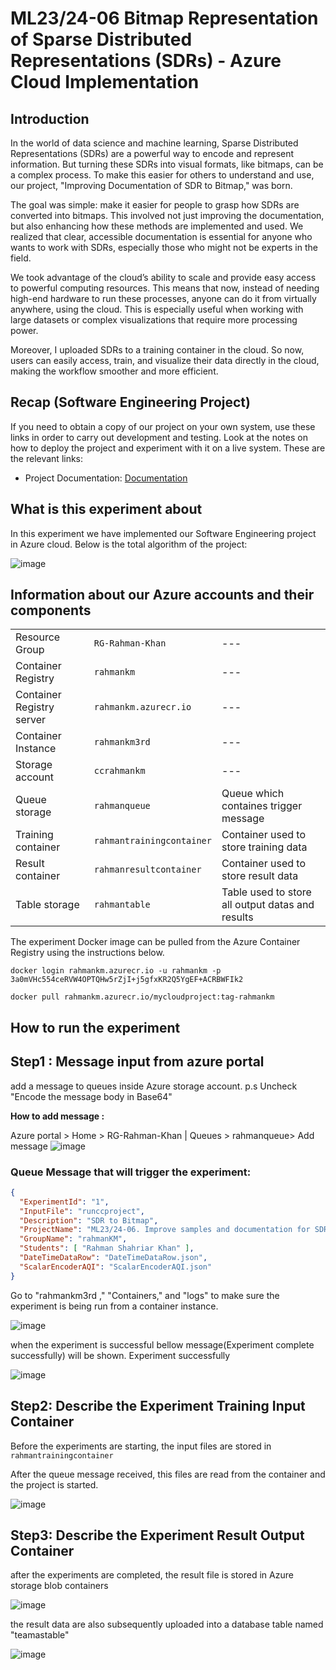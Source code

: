 # ML23/24-06 Bitmap Representation of Sparse Distributed Representations (SDRs) - Azure Cloud Implementation
## Introduction
In the world of data science and machine learning, Sparse Distributed Representations (SDRs) are a powerful way to encode and represent information. But turning these SDRs into visual formats, like bitmaps, can be a complex process. To make this easier for others to understand and use, our project, "Improving Documentation of SDR to Bitmap," was born.

The goal was simple: make it easier for people to grasp how SDRs are converted into bitmaps. This involved not just improving the documentation, but also enhancing how these methods are implemented and used. We realized that clear, accessible documentation is essential for anyone who wants to work with SDRs, especially those who might not be experts in the field.

We took advantage of the cloud’s ability to scale and provide easy access to powerful computing resources. This means that now, instead of needing high-end hardware to run these processes, anyone can do it from virtually anywhere, using the cloud. This is especially useful when working with large datasets or complex visualizations that require more processing power.

Moreover, I uploaded SDRs to a training container in the cloud. So now, users can easily access, train, and visualize their data directly in the cloud, making the workflow smoother and more efficient.

## Recap (Software Engineering Project)
If you need to obtain a copy of our project on your own system, use these links in order to carry out development and testing. Look at the notes on how to deploy the project and experiment with it on a live system. These are the relevant links:

- Project Documentation: [Documentation](https://github.com/RahmanKM/neocortexapi/blob/master/source/MySEProject/Documentation/ML_23-24-06_Improve_Samples_and_Documentation_for_SDR_representation_SDR-to-Bitmap-TeamKT.pdf)  

## What is this experiment about
In this experiment we have implemented our Software Engineering project in Azure cloud. Below is the total algorithm of the project:

![image](images/mushfiqs_diagram.png)

## Information about our Azure accounts and their components

|  |  |  |
| --- | --- | --- |
| Resource Group | ```RG-Rahman-Khan``` | --- |
| Container Registry | ```rahmankm``` | --- |
| Container Registry server | ```rahmankm.azurecr.io``` | --- |
| Container Instance | ```rahmankm3rd``` | --- |
| Storage account | ```ccrahmankm``` | --- |
| Queue storage | ```rahmanqueue``` | Queue which containes trigger message |
| Training container | ```rahmantrainingcontainer``` | Container used to store training data|
| Result container | ```rahmanresultcontainer``` | Container used to store result data|
| Table storage | ```rahmantable``` | Table used to store all output datas and results |

The experiment Docker image can be pulled from the Azure Container Registry using the instructions below.
~~~
docker login rahmankm.azurecr.io -u rahmankm -p 3a0mVHc554ceRVW4OPTQHw5rZjI+j5gfxKR2Q5YgEF+ACRBWFIk2
~~~
~~~
docker pull rahmankm.azurecr.io/mycloudproject:tag-rahmankm
~~~

## How to run the experiment
## Step1 : Message input from azure portal
add a message to queues inside Azure storage account.
p.s Uncheck "Encode the message body in Base64"

**How to add message :** 

Azure portal > Home > RG-Rahman-Khan | Queues > rahmanqueue> Add message
![image](images/queue_message.png)

### Queue Message that will trigger the experiment:
~~~json
{
  "ExperimentId": "1",
  "InputFile": "runccproject",
  "Description": "SDR to Bitmap",
  "ProjectName": "ML23/24-06. Improve samples and documentation for SDR representation",
  "GroupName": "rahmanKM",
  "Students": [ "Rahman Shahriar Khan" ],
  "DateTimeDataRow": "DateTimeDataRow.json",
  "ScalarEncoderAQI": "ScalarEncoderAQI.json"
}
~~~

Go to "rahmankm3rd ," "Containers," and "logs" to make sure the experiment is being run from a container instance. 

![image](images/container_instance_started.png)

when the experiment  is successful bellow message(Experiment complete successfully) will be shown. Experiment successfully

![image](images/container_ran_successfully.png)

## Step2: Describe the Experiment Training Input Container

Before the experiments are starting, the input files are stored in ```rahmantrainingcontainer``` 

After the queue message received, this files are read from the container and the project is started.

![image](images/training_container_file_storage.png)

## Step3: Describe the Experiment Result Output Container

after the experiments are completed, the result file is stored in Azure storage blob containers 

![image](images/result_container_file_storage.png)

the result data are also subsequently uploaded into a database table named "teamastable"

![image](images//table_storage.png)
